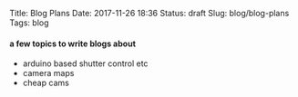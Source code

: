 Title: Blog Plans
Date: 2017-11-26 18:36
Status: draft
Slug: blog/blog-plans
Tags: blog

#### a few topics to write blogs about

- arduino based shutter control etc
- camera maps
- cheap cams

